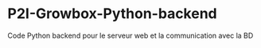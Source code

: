 # P2I-Growbox-Python-backend
Code Python backend pour le serveur web et la communication avec la BD
